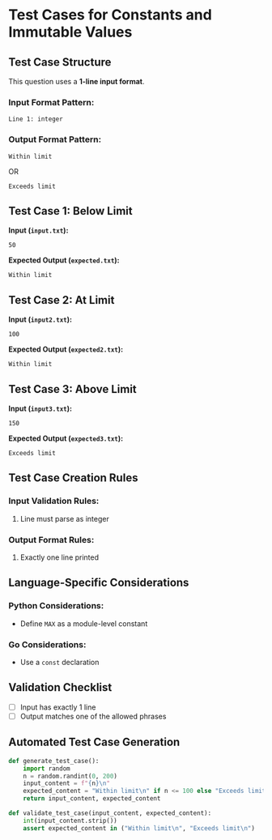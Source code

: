 # Test Cases for Constants and Immutable Values

## Test Case Structure
This question uses a **1-line input format**.

### Input Format Pattern:
```
Line 1: integer
```

### Output Format Pattern:
```
Within limit
```
OR
```
Exceeds limit
```

## Test Case 1: Below Limit
**Input (`input.txt`):**
```
50
```
**Expected Output (`expected.txt`):**
```
Within limit
```

## Test Case 2: At Limit
**Input (`input2.txt`):**
```
100
```
**Expected Output (`expected2.txt`):**
```
Within limit
```

## Test Case 3: Above Limit
**Input (`input3.txt`):**
```
150
```
**Expected Output (`expected3.txt`):**
```
Exceeds limit
```

## Test Case Creation Rules
### Input Validation Rules:
1. Line must parse as integer

### Output Format Rules:
1. Exactly one line printed

## Language-Specific Considerations
### Python Considerations:
- Define `MAX` as a module-level constant

### Go Considerations:
- Use a `const` declaration

## Validation Checklist
- [ ] Input has exactly 1 line
- [ ] Output matches one of the allowed phrases

## Automated Test Case Generation
```python
def generate_test_case():
    import random
    n = random.randint(0, 200)
    input_content = f"{n}\n"
    expected_content = "Within limit\n" if n <= 100 else "Exceeds limit\n"
    return input_content, expected_content

def validate_test_case(input_content, expected_content):
    int(input_content.strip())
    assert expected_content in ("Within limit\n", "Exceeds limit\n")
```
